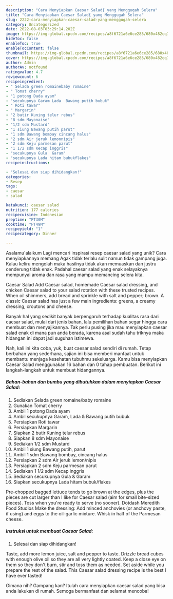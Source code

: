 ```yaml
---
description: "Cara Menyiapkan Caesar Salad{ yang Menggugah Selera"
title: "Cara Menyiapkan Caesar Salad{ yang Menggugah Selera"
slug: 2222-cara-menyiapkan-caesar-salad-yang-menggugah-selera
category: Uncategorized
date: 2022-08-03T03:29:14.202Z
image: https://img-global.cpcdn.com/recipes/a8f6721a6e6ce285/680x482cq70/caesar-salad-foto-resep-utama.jpg
hideToc: false
enableToc: true
enableTocContent: false
thumbnail: https://img-global.cpcdn.com/recipes/a8f6721a6e6ce285/680x482cq70/caesar-salad-foto-resep-utama.jpg
cover: https://img-global.cpcdn.com/recipes/a8f6721a6e6ce285/680x482cq70/caesar-salad-foto-resep-utama.jpg
author: Admin
authorAv: notfound
ratingvalue: 4.7
reviewcount: 6
recipeingredient:
- " Selada green romainebaby romaine"
- " Tomat cherry"
- "1 potong Dada ayam"
- "secukupnya Garam Lada  Bawang putih bubuk"
- " Roti tawar"
- " Margarin"
- "2 butir Kuning telur rebus"
- "8 sdm Mayonaise"
- "1/2 sdm Mustard"
- "1 siung Bawang putih parut"
- "1 sdm Bawang bombay cincang halus"
- "2 sdm Air jeruk lemonnipis"
- "2 sdm Keju parmesan parut"
- "1 1/2 sdm Kecap inggris"
- "secukupnya Gula  Garam"
- "secukupnya Lada hitam bubukflakes"
recipeinstructions:

- "Selesai dan siap dihidangkan!"
categories:
- Resep
tags:
- caesar
- salad

katakunci: caesar salad 
nutrition: 177 calories
recipecuisine: Indonesian
preptime: "PT30M"
cooktime: "PT49M"
recipeyield: "1"
recipecategory: Dinner

---
```



Asalamu'alaikum Lagi mencari inspirasi resep caesar salad yang unik? Cara menyiapkannya memang Agak tidak terlalu sulit namun tidak gampang juga. Kalau keliru mengolah maka hasilnya tidak akan memuaskan dan justru cenderung tidak enak. Padahal caesar salad yang enak selayaknya mempunyai aroma dan rasa yang mampu memancing selera kita.


Caesar Salad Add Caesar salad, homemade Caesar salad dressing, and chicken Caesar salad to your salad rotation with these trusted recipes. When oil shimmers, add bread and sprinkle with salt and pepper; brown. A classic Caesar salad has just a few main ingredients: greens, a creamy dressing, croutons and cheese.

Banyak hal yang sedikit banyak berpengaruh terhadap kualitas rasa dari caesar salad, mulai dari jenis bahan, lalu pemilihan bahan segar hingga cara membuat dan menyajikannya. Tak perlu pusing jika mau menyiapkan caesar salad enak di mana pun anda berada, karena asal sudah tahu triknya maka hidangan ini dapat jadi suguhan istimewa.


Nah, kali ini kita coba, yuk, buat caesar salad sendiri di rumah. Tetap berbahan yang sederhana, sajian ini bisa memberi manfaat untuk membantu menjaga kesehatan tubuhmu sekeluarga. Kamu bisa menyiapkan Caesar Salad menggunakan 16 bahan dan 0 tahap pembuatan. Berikut ini langkah-langkah untuk membuat hidangannya.

<!--inarticleads1-->

##### Bahan-bahan dan bumbu yang dibutuhkan dalam menyiapkan Caesar Salad:

1. Sediakan  Selada green romaine/baby romaine
1. Gunakan  Tomat cherry
1. Ambil 1 potong Dada ayam
1. Ambil secukupnya Garam, Lada &amp; Bawang putih bubuk
1. Persiapkan  Roti tawar
1. Persiapkan  Margarin
1. Siapkan 2 butir Kuning telur rebus
1. Siapkan 8 sdm Mayonaise
1. Sediakan 1/2 sdm Mustard
1. Ambil 1 siung Bawang putih, parut
1. Ambil 1 sdm Bawang bombay, cincang halus
1. Persiapkan 2 sdm Air jeruk lemon/nipis
1. Persiapkan 2 sdm Keju parmesan parut
1. Sediakan 1 1/2 sdm Kecap inggris
1. Sediakan secukupnya Gula &amp; Garam
1. Siapkan secukupnya Lada hitam bubuk/flakes


Pre-chopped bagged lettuce tends to go brown at the edges, plus the pieces are cut larger than I like for Caesar salad (aim for small bite-sized pieces). Toss when you&#39;re ready to serve (no sooner). Dotdash Meredith Food Studios Make the dressing: Add minced anchovies (or anchovy paste, if using) and eggs to the oil-garlic mixture. Whisk in half of the Parmesan cheese. 

<!--inarticleads2-->

##### Instruksi untuk membuat Caesar Salad:


1. Selesai dan siap dihidangkan!

Taste, add more lemon juice, salt and pepper to taste. Drizzle bread cubes with enough olive oil so they are all very lightly coated. Keep a close eye on them so they don&#39;t burn, stir and toss them as needed. Set aside while you prepare the rest of the salad. This Caesar salad dressing recipe is the best I have ever tasted! 

Gimana nih? Gampang kan? Itulah cara menyiapkan caesar salad yang bisa anda lakukan di rumah. Semoga bermanfaat dan selamat mencoba!
